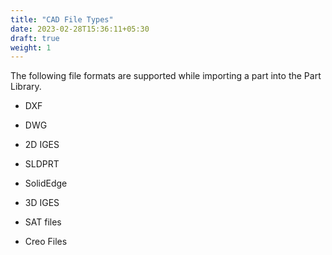 ```yaml
---
title: "CAD File Types"
date: 2023-02-28T15:36:11+05:30
draft: true
weight: 1
---
```


The following file formats are supported while importing a part into the Part Library.

* DXF 

* DWG 

* 2D IGES 

* SLDPRT 

* SolidEdge 

* 3D IGES 

* SAT files

* Creo Files